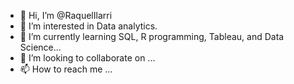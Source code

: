 - 👋 Hi, I’m @RaquelIlarri
- 👀 I’m interested in Data analytics. 
- 🌱 I’m currently learning SQL, R programming, Tableau, and Data Science...
- 💞️ I’m looking to collaborate on ...
- 📫 How to reach me ...

<!---
RaquelIlarri/RaquelIlarri is a ✨ special ✨ repository because its `README.md` (this file) appears on your GitHub profile.
You can click the Preview link to take a look at your changes.
--->
